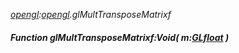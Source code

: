 _[opengl](../../modules/opengl/opengl-module.md):[opengl](../../modules/opengl/opengl-module.md).glMultTransposeMatrixf_
##### Function glMultTransposeMatrixf:Void( m:[GLfloat](../../modules/opengl/opengl-glfloat.md) )
